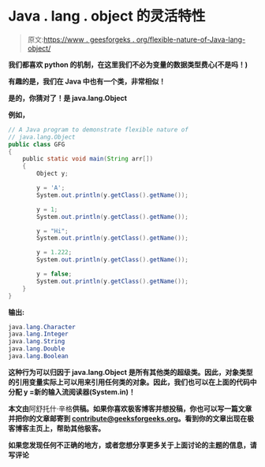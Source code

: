 # Java . lang . object 的灵活特性

> 原文:[https://www . geesforgeks . org/flexible-nature-of-Java-lang-object/](https://www.geeksforgeeks.org/flexible-nature-of-java-lang-object/)

**我们都喜欢 python 的机制，在这里我们不必为变量的数据类型费心(不是吗！)**

**有趣的是，我们在 Java 中也有一个类，非常相似！**

**是的，你猜对了！是 java.lang.Object**

**例如，**

```java
// A Java program to demonstrate flexible nature of
// java.lang.Object
public class GFG
{
    public static void main(String arr[])
    {
        Object y;

        y = 'A';
        System.out.println(y.getClass().getName());

        y = 1;
        System.out.println(y.getClass().getName());

        y = "Hi";
        System.out.println(y.getClass().getName());

        y = 1.222;
        System.out.println(y.getClass().getName());

        y = false;
        System.out.println(y.getClass().getName());
    }
}
```

****输出:****

```java
java.lang.Character
java.lang.Integer
java.lang.String
java.lang.Double
java.lang.Boolean
```

**这种行为可以归因于 java.lang.Object 是所有其他类的超级类。因此，对象类型的引用变量实际上可以用来引用任何类的对象。因此，我们也可以在上面的代码中分配 y =新的输入流阅读器(System.in)！**

**本文由**阿舒托什·辛格**供稿。如果你喜欢极客博客并想投稿，你也可以写一篇文章并把你的文章邮寄到 contribute@geeksforgeeks.org。看到你的文章出现在极客博客主页上，帮助其他极客。**

**如果您发现任何不正确的地方，或者您想分享更多关于上面讨论的主题的信息，请写评论**
